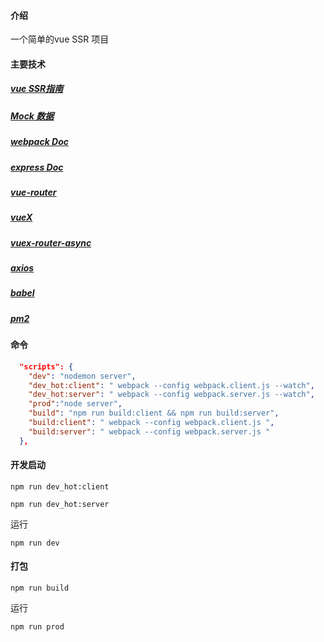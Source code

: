 

#### 介绍

一个简单的vue SSR 项目

#### 主要技术

##### [vue SSR指南](https://ssr.vuejs.org/zh/)

##### [Mock 数据](https://www.fastmock.site/)

##### [webpack Doc](https://www.webpackjs.com/)

##### [express Doc](https://www.expressjs.com.cn/)

##### [vue-router](https://router.vuejs.org/zh/)

##### [vueX](https://vuex.vuejs.org/zh/)

##### [vuex-router-async](https://github.com/vuejs/vuex-router-sync)

##### [axios](http://axios-js.com/)

##### [babel](https://babel.docschina.org/)

##### [pm2](https://pm2.keymetrics.io/)

#### 命令

```json
  "scripts": {
    "dev": "nodemon server",
    "dev_hot:client": " webpack --config webpack.client.js --watch",
    "dev_hot:server": " webpack --config webpack.server.js --watch",
    "prod":"node server",
    "build": "npm run build:client && npm run build:server",
    "build:client": " webpack --config webpack.client.js ",
    "build:server": " webpack --config webpack.server.js "
  },
```
#### 开发启动

`npm run dev_hot:client`

`npm run dev_hot:server`

运行

`npm run dev`

#### 打包

`npm run build`

运行

`npm run prod`

